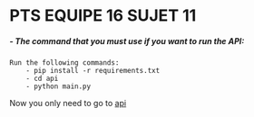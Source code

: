 # PTS EQUIPE 16 SUJET 11

##### - The command that you must use if you want to run the API:
    Run the following commands:
        - pip install -r requirements.txt
        - cd api
        - python main.py

Now you only need to go to [api](http://localhost:5000/v1/documentation)
